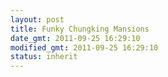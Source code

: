 ```yaml
---
layout: post
title: Funky Chungking Mansions
date_gmt: 2011-09-25 16:29:10
modified_gmt: 2011-09-25 16:29:10
status: inherit
---
```


